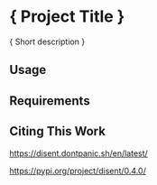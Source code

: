# { Project Title }

{ Short description }

## Usage

## Requirements

## Citing This Work
https://disent.dontpanic.sh/en/latest/

https://pypi.org/project/disent/0.4.0/
